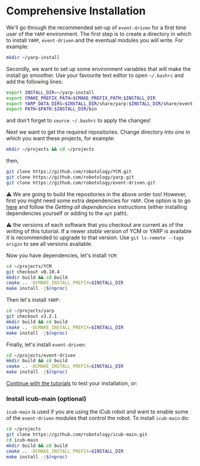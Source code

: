 # Comprehensive Installation

We'll go through the recommended set-up of `event-driven` for a first time user of the `YARP` environment. 
The first step is to create a directory in which to install `YARP`, `event-driven` and the eventual modules you will write. For example:
```bash
mkdir ~/yarp-install
```
Secondly, we want to set up some environment variables that will make the install go smoother. Use your favourite text editor to open `~/.bashrc` and add the following lines:
```bash
export INSTALL_DIR=~/yarp-install
export CMAKE_PREFIX_PATH=$CMAKE_PREFIX_PATH:$INSTALL_DIR
export YARP_DATA_DIRS=$INSTALL_DIR/share/yarp:$INSTALL_DIR/share/event-driven
export PATH=$PATH:$INSTALL_DIR/bin
```
and don't forget to `source ~/.bashrc` to apply the changes!

Next we want to get the required repositories. Change directory into one in which you want these projects, for example:
```bash
mkdir ~/projects && cd ~/projects
```
then,
```bash
git clone https://github.com/robotology/YCM.git
git clone https://github.com/robotology/yarp.git
git clone https://github.com/robotology/event-driven.git
```
:warning: We are going to build the repositories in the above order too! However, first you might need some extra dependencies for `YARP`. One option is to go [here](http://wiki.icub.org/wiki/Linux:Installation_from_sources) and follow the _Getting all dependencies_ instructions (either installing dependencies yourself or adding to the `apt` path).

:warning: the versions of each software that you checkout are current as of the writing of this tutorial. If a newer *stable* version of YCM or YARP is available it is recommended to upgrade to that version. Use `git ls-remote --tags origin` to see all versions available.

Now you have dependencies, let's install `YCM`:
```bash
cd ~/projects/YCM
git checkout v0.10.4
mkdir build && cd build
cmake .. -DCMAKE_INSTALL_PREFIX=$INSTALL_DIR
make install -j$(nproc)
```

Then let's install `YARP`:
```bash
cd ~/projects/yarp
git checkout v3.2.1
mkdir build && cd build
cmake .. -DCMAKE_INSTALL_PREFIX=$INSTALL_DIR
make install -j$(nproc)
```
Finally, let's install `event-driven`:
```bash
cd ~/projects/event-driven
mkdir build && cd build
cmake .. -DCMAKE_INSTALL_PREFIX=$INSTALL_DIR
make install -j$(nproc)
```

[Continue with the tutorials](README.md) to test your installation, or:

### Install icub-main (optional)

`icub-main` is used if you are using the iCub robot and want to enable some of the `event-driven` modules that control the robot. To install `icub-main` do:
```bash
cd ~/projects
git clone https://github.com/robotology/icub-main.git
cd icub-main
mkdir build && cd build
cmake .. -DCMAKE_INSTALL_PREFIX=$INSTALL_DIR
make install -j$(nproc)
```
